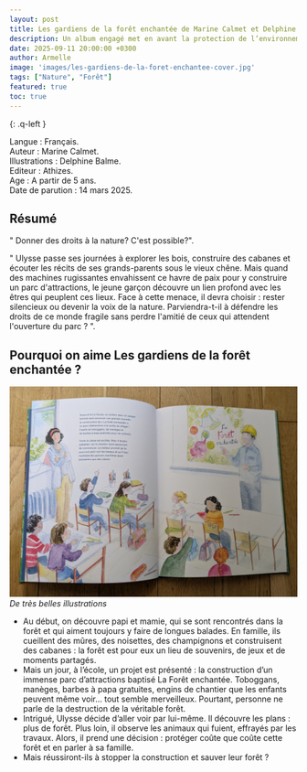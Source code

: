 ```yaml
---
layout: post
title: Les gardiens de la forêt enchantée de Marine Calmet et Delphine Balme.
description: Un album engagé met en avant la protection de l’environnement et la solidarité, deux valeurs que je veux transmettre à mon fils.
date: 2025-09-11 20:00:00 +0300
author: Armelle
image: 'images/les-gardiens-de-la-foret-enchantee-cover.jpg'
tags: ["Nature", "Forêt"]
featured: true
toc: true
---
```


{: .q-left }

Langue : Français.    
Auteur : Marine Calmet.     
Illustrations : Delphine Balme.                       
Editeur : Athizes.                 
Age : A partir de 5 ans.                              
Date de parution : 14 mars 2025.        

## Résumé

" Donner des droits à la nature? C'est possible?".

" Ulysse passe ses journées à explorer les bois, construire des cabanes et écouter les récits de ses grands-parents sous le vieux chêne. Mais quand des machines rugissantes envahissent ce havre de paix pour y construire un parc d'attractions, le jeune garçon découvre un lien profond avec les êtres qui peuplent ces lieux. Face à cette menace, il devra choisir : rester silencieux ou devenir la voix de la nature. Parviendra-t-il à défendre les droits de ce monde fragile sans perdre l'amitié de ceux qui attendent l'ouverture du parc ? ".

## Pourquoi on aime Les gardiens de la forêt enchantée ?

![De très belles illustrations](images/les-gardiens-de-la-foret-enchantee-int.jpg)
*De très belles illustrations*
- Au début, on découvre papi et mamie, qui se sont rencontrés dans la forêt et qui aiment toujours y faire de longues balades. En famille, ils cueillent des mûres, des noisettes, des champignons et construisent des cabanes : la forêt est pour eux un lieu de souvenirs, de jeux et de moments partagés.
- Mais un jour, à l’école, un projet est présenté : la construction d’un immense parc d’attractions baptisé La Forêt enchantée. Toboggans, manèges, barbes à papa gratuites, engins de chantier que les enfants peuvent même voir… tout semble merveilleux. Pourtant, personne ne parle de la destruction de la véritable forêt.
- Intrigué, Ulysse décide d’aller voir par lui-même. Il découvre les plans : plus de forêt. Plus loin, il observe les animaux qui fuient, effrayés par les travaux. Alors, il prend une décision : protéger coûte que coûte cette forêt et en parler à sa famille.
- Mais réussiront-ils à stopper la construction et sauver leur forêt ? 





